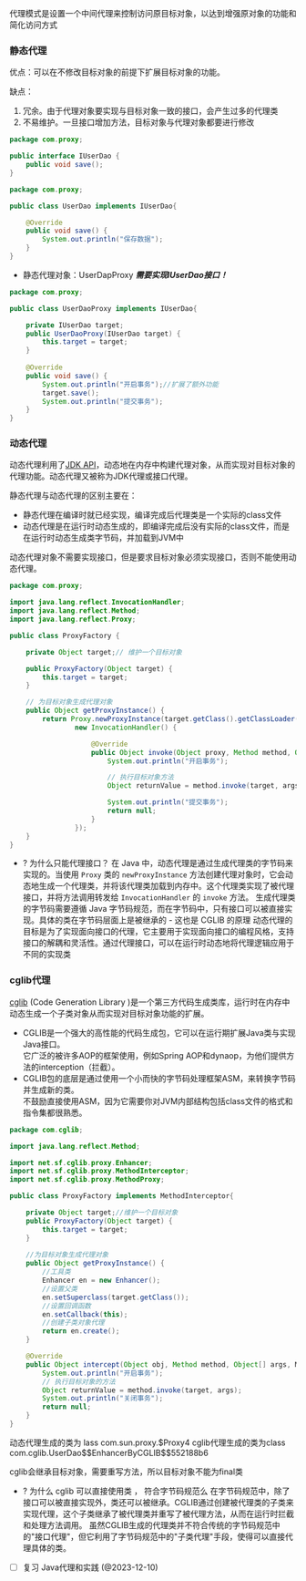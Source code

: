 代理模式是设置一个中间代理来控制访问原目标对象，以达到增强原对象的功能和简化访问方式

### 静态代理

优点：可以在不修改目标对象的前提下扩展目标对象的功能。

缺点：

1. 冗余。由于代理对象要实现与目标对象一致的接口，会产生过多的代理类
2. 不易维护。一旦接口增加方法，目标对象与代理对象都要进行修改

```java
package com.proxy;

public interface IUserDao {
    public void save();
}
```

```java
package com.proxy;

public class UserDao implements IUserDao{

    @Override
    public void save() {
        System.out.println("保存数据");
    }
}
```

- 静态代理对象：UserDapProxy **_需要实现IUserDao接口！_**
```java
package com.proxy;

public class UserDaoProxy implements IUserDao{

    private IUserDao target;
    public UserDaoProxy(IUserDao target) {
        this.target = target;
    }
    
    @Override
    public void save() {
        System.out.println("开启事务");//扩展了额外功能
        target.save();
        System.out.println("提交事务");
    }
}

```

### 动态代理

动态代理利用了[JDK API](https://link.segmentfault.com/?enc=GWK3raqqyEh2u0033%2BsQ5g%3D%3D.Zz13TgOi%2Bl0yljXideyk4t03IKTKxFYKZOSvsJq%2FliF4tAzvdjbjaq%2BcplGRi%2Fie)，动态地在内存中构建代理对象，从而实现对目标对象的代理功能。动态代理又被称为JDK代理或接口代理。

静态代理与动态代理的区别主要在：

- 静态代理在编译时就已经实现，编译完成后代理类是一个实际的class文件
- 动态代理是在运行时动态生成的，即编译完成后没有实际的class文件，而是在运行时动态生成类字节码，并加载到JVM中

动态代理对象不需要实现接口，但是要求目标对象必须实现接口，否则不能使用动态代理。

```java
package com.proxy;

import java.lang.reflect.InvocationHandler;
import java.lang.reflect.Method;
import java.lang.reflect.Proxy;

public class ProxyFactory {

    private Object target;// 维护一个目标对象

    public ProxyFactory(Object target) {
        this.target = target;
    }

    // 为目标对象生成代理对象
    public Object getProxyInstance() {
        return Proxy.newProxyInstance(target.getClass().getClassLoader(), target.getClass().getInterfaces(),
                new InvocationHandler() {

                    @Override
                    public Object invoke(Object proxy, Method method, Object[] args) throws Throwable {
                        System.out.println("开启事务");

                        // 执行目标对象方法
                        Object returnValue = method.invoke(target, args);

                        System.out.println("提交事务");
                        return null;
                    }
                });
    }
}
```

- ? 为什么只能代理接口？
	在 Java 中，动态代理是通过生成代理类的字节码来实现的。当使用 `Proxy` 类的 `newProxyInstance` 方法创建代理对象时，它会动态地生成一个代理类，并将该代理类加载到内存中。这个代理类实现了被代理接口，并将方法调用转发给 `InvocationHandler` 的 `invoke` 方法。
	生成代理类的字节码需要遵循 Java 字节码规范，而在字节码中，只有接口可以被直接实现。具体的类在字节码层面上是被继承的 - 这也是 CGLIB 的原理
	动态代理的目标是为了实现面向接口的代理，它主要用于实现面向接口的编程风格，支持接口的解耦和灵活性。通过代理接口，可以在运行时动态地将代理逻辑应用于不同的实现类

### cglib代理

[cglib](https://link.segmentfault.com/?enc=82GbdEZSDPypzHfY9OOlnA%3D%3D.e5JdvS6%2BNdE%2BD6V5MG6WxzuVYn1eFxw2FWx5%2BcshM9c%3D) (Code Generation Library )是一个第三方代码生成类库，运行时在内存中动态生成一个子类对象从而实现对目标对象功能的扩展。

- CGLIB是一个强大的高性能的代码生成包，它可以在运行期扩展Java类与实现Java接口。  
    它广泛的被许多AOP的框架使用，例如Spring AOP和dynaop，为他们提供方法的interception（拦截）。
- CGLIB包的底层是通过使用一个小而快的字节码处理框架ASM，来转换字节码并生成新的类。  
    不鼓励直接使用ASM，因为它需要你对JVM内部结构包括class文件的格式和指令集都很熟悉。

```java
package com.cglib;

import java.lang.reflect.Method;

import net.sf.cglib.proxy.Enhancer;
import net.sf.cglib.proxy.MethodInterceptor;
import net.sf.cglib.proxy.MethodProxy;

public class ProxyFactory implements MethodInterceptor{

    private Object target;//维护一个目标对象
    public ProxyFactory(Object target) {
        this.target = target;
    }
    
    //为目标对象生成代理对象
    public Object getProxyInstance() {
        //工具类
        Enhancer en = new Enhancer();
        //设置父类
        en.setSuperclass(target.getClass());
        //设置回调函数
        en.setCallback(this);
        //创建子类对象代理
        return en.create();
    }

    @Override
    public Object intercept(Object obj, Method method, Object[] args, MethodProxy proxy) throws Throwable {
        System.out.println("开启事务");
        // 执行目标对象的方法
        Object returnValue = method.invoke(target, args);
        System.out.println("关闭事务");
        return null;
    }
}
```

动态代理生成的类为 lass com.sun.proxy.\$Proxy4
cglib代理生成的类为class com.cglib.UserDao\$\$EnhancerByCGLIB\$\$552188b6

cglib会继承目标对象，需要重写方法，所以目标对象不能为final类


- ? 为什么 cglib 可以直接使用类 ， 符合字节码规范么
	在字节码规范中，除了接口可以被直接实现外，类还可以被继承。CGLIB通过创建被代理类的子类来实现代理，这个子类继承了被代理类并重写了被代理方法，从而在运行时拦截和处理方法调用。
	虽然CGLIB生成的代理类并不符合传统的字节码规范中的"接口代理"，但它利用了字节码规范中的"子类代理"手段，使得可以直接代理具体的类。

- [ ] 复习 Java代理和实践 (@2023-12-10)